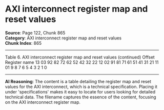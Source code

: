 # AXI interconnect register map and reset values

**Source**: Page 122, Chunk 865  
**Category**: AXI interconnect register map and reset values  
**Chunk Index**: 865

---

Table 6. AXI interconnect register map and reset values (continued)
Offset Register name 13 03 92 82 72 62 52 42 32 22 12 02 91 81 71 61 51 41 31 21 11 01 9 8 7 6 5 4 3 2 1 0

---

**AI Reasoning**: The content is a table detailing the register map and reset values for the AXI interconnect, which is a technical specification. Placing it under 'specifications' makes it easy to locate for users looking for detailed technical data. The filename captures the essence of the content, focusing on the AXI interconnect register map.
